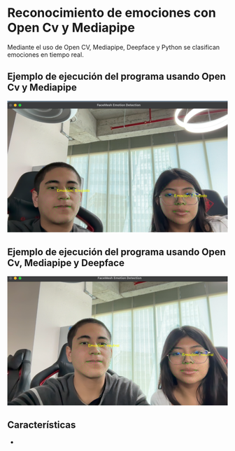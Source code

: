 # Reconocimiento de emociones con Open Cv y Mediapipe
Mediante el uso de Open CV, Mediapipe, Deepface y Python se clasifican emociones en tiempo real.

## Ejemplo de ejecución del programa usando Open Cv y Mediapipe
![Ejemplo de Detección](imagenes/imagen1.png)
## Ejemplo de ejecución del programa usando Open Cv, Mediapipe y Deepface
![Ejemplo de Detección](imagenes/imagen2.png)

## Características
- 

